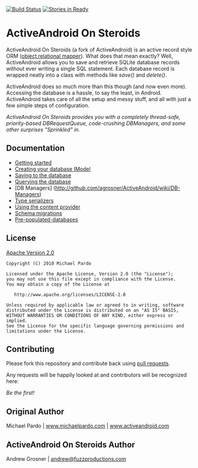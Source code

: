 [![Build Status](https://travis-ci.org/pardom/ActiveAndroid.png?branch=master)](https://travis-ci.org/pardom/ActiveAndroid) [![Stories in Ready](https://badge.waffle.io/pardom/ActiveAndroid.png)](http://waffle.io/pardom/ActiveAndroid)  
# ActiveAndroid On Steroids

ActiveAndroid On Steroids (a fork of ActiveAndroid) is an active record style ORM ([object relational mapper](http://en.wikipedia.org/wiki/Object-relational_mapping)). What does that mean exactly? Well, ActiveAndroid allows you to save and retrieve SQLite database records without ever writing a single SQL statement. Each database record is wrapped neatly into a class with methods like _save()_ and _delete()_.

ActiveAndroid does so much more than this though (and now even more). Accessing the database is a hassle, to say the least, in Android. ActiveAndroid takes care of all the setup and messy stuff, and all with just a few simple steps of configuration. 

_ActiveAndroid On Steroids provides you with a completely thread-safe, priority-based DBRequestQueue, code-crushing DBManagers, and some other surprises "Sprinkled" in._

## Documentation

* [Getting started](http://github.com/agrosner/ActiveAndroid/wiki/Getting-started)
* [Creating your database IModel](http://github.com/agrosner/ActiveAndroid/wiki/Creating-your-database-Model)
* [Saving to the database](http://github.com/agrosner/ActiveAndroid/wiki/Saving-to-the-database)
* [Querying the database](http://github.com/agrosner/ActiveAndroid/wiki/Querying-the-database)
* [DB Managers] (http://github.com/agrosner/ActiveAndroid/wiki/DB-Managers)
* [Type serializers](http://github.com/agrosner/ActiveAndroid/wiki/Type-serializers)
* [Using the content provider](http://github.com/agrosner/ActiveAndroid/wiki/Using-the-content-provider)
* [Schema migrations](http://github.com/agrosner/ActiveAndroid/wiki/Schema-migrations)
* [Pre-populated-databases](http://github.com/agrosner/ActiveAndroid/wiki/Pre-populated-databases)

## License

[Apache Version 2.0](http://www.apache.org/licenses/LICENSE-2.0.html)

    Copyright (C) 2010 Michael Pardo

    Licensed under the Apache License, Version 2.0 (the "License");
    you may not use this file except in compliance with the License.
    You may obtain a copy of the License at

       http://www.apache.org/licenses/LICENSE-2.0

    Unless required by applicable law or agreed to in writing, software
    distributed under the License is distributed on an "AS IS" BASIS,
    WITHOUT WARRANTIES OR CONDITIONS OF ANY KIND, either express or implied.
    See the License for the specific language governing permissions and
    limitations under the License.

## Contributing

Please fork this repository and contribute back using [pull requests](http://github.com/agrosner/ActiveAndroid/pulls).

Any requests will be happily looked at and contributors will be recognized here:

_Be the first!_

## Original Author

Michael Pardo | www.michaelpardo.com | www.activeandroid.com

## ActiveAndroid On Steroids Author

Andrew Grosner | andrew@fuzzproductions.com
